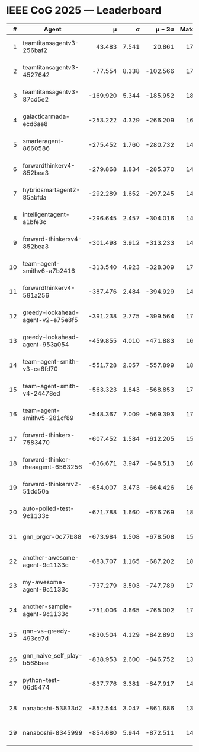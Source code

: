 # IEEE CoG 2025 — Leaderboard

| # | Agent | μ | σ | μ − 3σ | Matches | Updated |
|---:|---|---:|---:|---:|---:|---|
| 1 | teamtitansagentv3-256baf2 | 43.483 | 7.541 | 20.861 | 17456 | 2025-08-24 02:27 |
| 2 | teamtitansagentv3-4527642 | -77.554 | 8.338 | -102.566 | 17150 | 2025-08-24 02:27 |
| 3 | teamtitansagentv3-87cd5e2 | -169.920 | 5.344 | -185.952 | 18446 | 2025-08-24 02:27 |
| 4 | galacticarmada-ecd6ae8 | -253.222 | 4.329 | -266.209 | 16200 | 2025-08-24 02:27 |
| 5 | smarteragent-8660586 | -275.452 | 1.760 | -280.732 | 14656 | 2025-08-24 02:27 |
| 6 | forwardthinkerv4-852bea3 | -279.868 | 1.834 | -285.370 | 14115 | 2025-08-24 02:27 |
| 7 | hybridsmartagent2-85abfda | -292.289 | 1.652 | -297.245 | 14701 | 2025-08-24 02:27 |
| 8 | intelligentagent-a1bfe3c | -296.645 | 2.457 | -304.016 | 14759 | 2025-08-24 02:27 |
| 9 | forward-thinkersv4-852bea3 | -301.498 | 3.912 | -313.233 | 14047 | 2025-08-24 02:27 |
| 10 | team-agent-smithv6-a7b2416 | -313.540 | 4.923 | -328.309 | 17340 | 2025-08-24 02:27 |
| 11 | forwardthinkerv4-591a256 | -387.476 | 2.484 | -394.929 | 14446 | 2025-08-24 02:27 |
| 12 | greedy-lookahead-agent-v2-e75e8f5 | -391.238 | 2.775 | -399.564 | 17596 | 2025-08-24 02:27 |
| 13 | greedy-lookahead-agent-953a054 | -459.855 | 4.010 | -471.883 | 16196 | 2025-08-24 02:27 |
| 14 | team-agent-smith-v3-ce6fd70 | -551.728 | 2.057 | -557.899 | 18382 | 2025-08-24 02:27 |
| 15 | team-agent-smith-v4-24478ed | -563.323 | 1.843 | -568.853 | 17862 | 2025-08-24 02:27 |
| 16 | team-agent-smithv5-281cf89 | -548.367 | 7.009 | -569.393 | 17020 | 2025-08-24 02:27 |
| 17 | forward-thinkers-7583470 | -607.452 | 1.584 | -612.205 | 15920 | 2025-08-24 02:27 |
| 18 | forward-thinker-rheaagent-6563256 | -636.671 | 3.947 | -648.513 | 16588 | 2025-08-24 02:27 |
| 19 | forward-thinkersv2-51dd50a | -654.007 | 3.473 | -664.426 | 16688 | 2025-08-24 02:27 |
| 20 | auto-polled-test-9c1133c | -671.788 | 1.660 | -676.769 | 18120 | 2025-08-24 02:27 |
| 21 | gnn_prgcr-0c77b88 | -673.984 | 1.508 | -678.508 | 15520 | 2025-08-24 02:27 |
| 22 | another-awesome-agent-9c1133c | -683.707 | 1.165 | -687.202 | 18380 | 2025-08-24 02:27 |
| 23 | my-awesome-agent-9c1133c | -737.279 | 3.503 | -747.789 | 17320 | 2025-08-24 02:27 |
| 24 | another-sample-agent-9c1133c | -751.006 | 4.665 | -765.002 | 17440 | 2025-08-24 02:27 |
| 25 | gnn-vs-greedy-493cc7d | -830.504 | 4.129 | -842.890 | 13980 | 2025-08-24 02:27 |
| 26 | gnn_naive_self_play-b568bee | -838.953 | 2.600 | -846.752 | 13720 | 2025-08-24 02:27 |
| 27 | python-test-06d5474 | -837.776 | 3.381 | -847.917 | 14030 | 2025-08-24 02:27 |
| 28 | nanaboshi-53833d2 | -852.544 | 3.047 | -861.686 | 13400 | 2025-08-24 02:27 |
| 29 | nanaboshi-8345999 | -854.680 | 5.944 | -872.511 | 14390 | 2025-08-24 02:27 |
